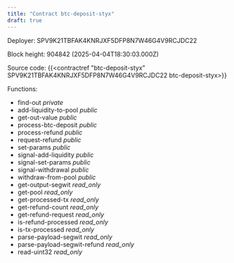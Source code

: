 ```yaml
---
title: "Contract btc-deposit-styx"
draft: true
---
```

Deployer: SPV9K21TBFAK4KNRJXF5DFP8N7W46G4V9RCJDC22


 



Block height: 904842 (2025-04-04T18:30:03.000Z)

Source code: {{<contractref "btc-deposit-styx" SPV9K21TBFAK4KNRJXF5DFP8N7W46G4V9RCJDC22 btc-deposit-styx>}}

Functions:

* find-out _private_
* add-liquidity-to-pool _public_
* get-out-value _public_
* process-btc-deposit _public_
* process-refund _public_
* request-refund _public_
* set-params _public_
* signal-add-liquidity _public_
* signal-set-params _public_
* signal-withdrawal _public_
* withdraw-from-pool _public_
* get-output-segwit _read_only_
* get-pool _read_only_
* get-processed-tx _read_only_
* get-refund-count _read_only_
* get-refund-request _read_only_
* is-refund-processed _read_only_
* is-tx-processed _read_only_
* parse-payload-segwit _read_only_
* parse-payload-segwit-refund _read_only_
* read-uint32 _read_only_
